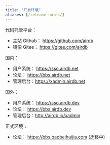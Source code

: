 ```yaml
---
title: "开发环境"
aliases: [/release-notes/]
---
```


代码托管平台：
- 主站 Github： https://github.com/airdb
- 镜像 Gitee： https://gitee.com/airdb

国内：
- 用户系统： https://sso.airdb.net
- 论坛： https://bbs.airdb.net
- 管理后台：https://xadmin.airdb.net

国外：
- 用户系统： https://sso.airdb.dev
- 论坛： https://bbs.airdb.dev
- 管理后台：http://airdb.io/xadmin

正式环境：
- 论坛： https://bbs.baobeihuijia.com  (迁移中)
